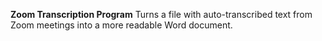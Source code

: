 **Zoom Transcription Program**
Turns a file with auto-transcribed text from Zoom meetings into a more readable Word document.
